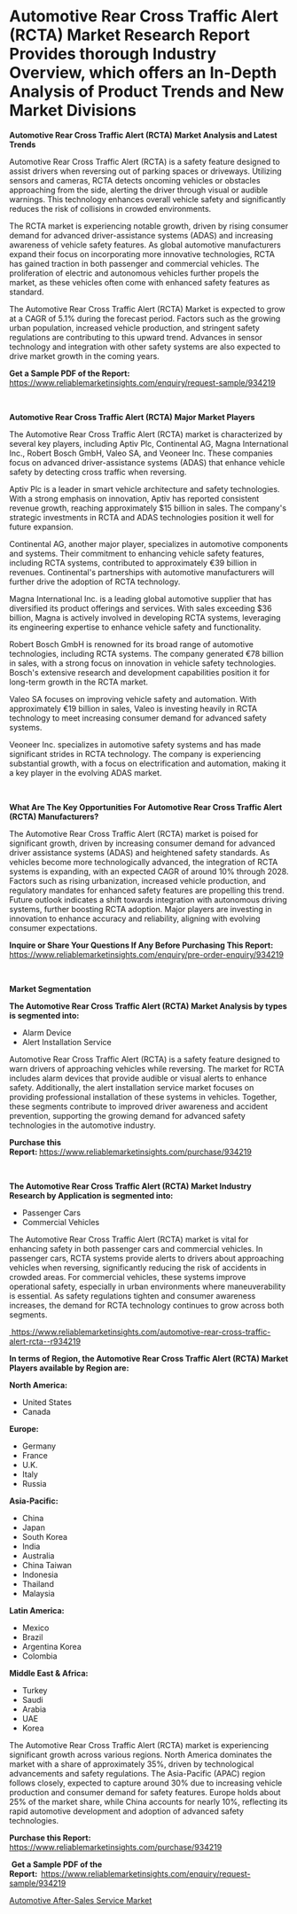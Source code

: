 <p><h1>Automotive Rear Cross Traffic Alert (RCTA) Market Research Report Provides thorough Industry Overview, which offers an In-Depth Analysis of Product Trends and New Market Divisions</h1></p><p><strong>Automotive Rear Cross Traffic Alert (RCTA) Market Analysis and Latest Trends</strong></p>
<p><p>Automotive Rear Cross Traffic Alert (RCTA) is a safety feature designed to assist drivers when reversing out of parking spaces or driveways. Utilizing sensors and cameras, RCTA detects oncoming vehicles or obstacles approaching from the side, alerting the driver through visual or audible warnings. This technology enhances overall vehicle safety and significantly reduces the risk of collisions in crowded environments.</p><p>The RCTA market is experiencing notable growth, driven by rising consumer demand for advanced driver-assistance systems (ADAS) and increasing awareness of vehicle safety features. As global automotive manufacturers expand their focus on incorporating more innovative technologies, RCTA has gained traction in both passenger and commercial vehicles. The proliferation of electric and autonomous vehicles further propels the market, as these vehicles often come with enhanced safety features as standard.</p><p>The Automotive Rear Cross Traffic Alert (RCTA) Market is expected to grow at a CAGR of 5.1% during the forecast period. Factors such as the growing urban population, increased vehicle production, and stringent safety regulations are contributing to this upward trend. Advances in sensor technology and integration with other safety systems are also expected to drive market growth in the coming years.</p></p>
<p><strong>Get a Sample PDF of the Report:&nbsp;</strong> <a href="https://www.reliablemarketinsights.com/enquiry/request-sample/934219?utm_campaign=2204&utm_medium=2&utm_source=Github&utm_content=ia&utm_term=30032025&utm_id=automotive-rear-cross-traffic-alert-rcta">https://www.reliablemarketinsights.com/enquiry/request-sample/934219</a></p>
<p>&nbsp;</p>
<p><strong>Automotive Rear Cross Traffic Alert (RCTA) Major Market Players</strong></p>
<p><p>The Automotive Rear Cross Traffic Alert (RCTA) market is characterized by several key players, including Aptiv Plc, Continental AG, Magna International Inc., Robert Bosch GmbH, Valeo SA, and Veoneer Inc. These companies focus on advanced driver-assistance systems (ADAS) that enhance vehicle safety by detecting cross traffic when reversing.</p><p>Aptiv Plc is a leader in smart vehicle architecture and safety technologies. With a strong emphasis on innovation, Aptiv has reported consistent revenue growth, reaching approximately $15 billion in sales. The company's strategic investments in RCTA and ADAS technologies position it well for future expansion.</p><p>Continental AG, another major player, specializes in automotive components and systems. Their commitment to enhancing vehicle safety features, including RCTA systems, contributed to approximately €39 billion in revenues. Continental's partnerships with automotive manufacturers will further drive the adoption of RCTA technology.</p><p>Magna International Inc. is a leading global automotive supplier that has diversified its product offerings and services. With sales exceeding $36 billion, Magna is actively involved in developing RCTA systems, leveraging its engineering expertise to enhance vehicle safety and functionality.</p><p>Robert Bosch GmbH is renowned for its broad range of automotive technologies, including RCTA systems. The company generated €78 billion in sales, with a strong focus on innovation in vehicle safety technologies. Bosch's extensive research and development capabilities position it for long-term growth in the RCTA market.</p><p>Valeo SA focuses on improving vehicle safety and automation. With approximately €19 billion in sales, Valeo is investing heavily in RCTA technology to meet increasing consumer demand for advanced safety systems.</p><p>Veoneer Inc. specializes in automotive safety systems and has made significant strides in RCTA technology. The company is experiencing substantial growth, with a focus on electrification and automation, making it a key player in the evolving ADAS market.</p></p>
<p>&nbsp;</p>
<p><strong>What Are The Key Opportunities For Automotive Rear Cross Traffic Alert (RCTA) Manufacturers?</strong></p>
<p><p>The Automotive Rear Cross Traffic Alert (RCTA) market is poised for significant growth, driven by increasing consumer demand for advanced driver assistance systems (ADAS) and heightened safety standards. As vehicles become more technologically advanced, the integration of RCTA systems is expanding, with an expected CAGR of around 10% through 2028. Factors such as rising urbanization, increased vehicle production, and regulatory mandates for enhanced safety features are propelling this trend. Future outlook indicates a shift towards integration with autonomous driving systems, further boosting RCTA adoption. Major players are investing in innovation to enhance accuracy and reliability, aligning with evolving consumer expectations.</p></p>
<p><strong>Inquire or Share Your Questions If Any Before Purchasing This Report:</strong> <a href="https://www.reliablemarketinsights.com/enquiry/pre-order-enquiry/934219?utm_campaign=2204&utm_medium=2&utm_source=Github&utm_content=ia&utm_term=30032025&utm_id=automotive-rear-cross-traffic-alert-rcta">https://www.reliablemarketinsights.com/enquiry/pre-order-enquiry/934219</a></p>
<p>&nbsp;</p>
<p><strong>Market Segmentation</strong></p>
<p><strong>The Automotive Rear Cross Traffic Alert (RCTA) Market Analysis by types is segmented into:</strong></p>
<p><ul><li>Alarm Device</li><li>Alert Installation Service</li></ul></p>
<p><p>Automotive Rear Cross Traffic Alert (RCTA) is a safety feature designed to warn drivers of approaching vehicles while reversing. The market for RCTA includes alarm devices that provide audible or visual alerts to enhance safety. Additionally, the alert installation service market focuses on providing professional installation of these systems in vehicles. Together, these segments contribute to improved driver awareness and accident prevention, supporting the growing demand for advanced safety technologies in the automotive industry.</p></p>
<p><strong>Purchase this Report:&nbsp;</strong><a href="https://www.reliablemarketinsights.com/purchase/934219?utm_campaign=2204&utm_medium=2&utm_source=Github&utm_content=ia&utm_term=30032025&utm_id=automotive-rear-cross-traffic-alert-rcta">https://www.reliablemarketinsights.com/purchase/934219</a></p>
<p>&nbsp;</p>
<p><strong>The Automotive Rear Cross Traffic Alert (RCTA) Market Industry Research by Application is segmented into:</strong></p>
<p><ul><li>Passenger Cars</li><li>Commercial Vehicles</li></ul></p>
<p><p>The Automotive Rear Cross Traffic Alert (RCTA) market is vital for enhancing safety in both passenger cars and commercial vehicles. In passenger cars, RCTA systems provide alerts to drivers about approaching vehicles when reversing, significantly reducing the risk of accidents in crowded areas. For commercial vehicles, these systems improve operational safety, especially in urban environments where maneuverability is essential. As safety regulations tighten and consumer awareness increases, the demand for RCTA technology continues to grow across both segments.</p></p>
<p><a href="https://www.reliablemarketinsights.com/automotive-rear-cross-traffic-alert-rcta--r934219?utm_campaign=2204&utm_medium=2&utm_source=Github&utm_content=ia&utm_term=30032025&utm_id=automotive-rear-cross-traffic-alert-rcta">&nbsp;https://www.reliablemarketinsights.com/automotive-rear-cross-traffic-alert-rcta--r934219</a></p>
<p><strong>In terms of Region, the Automotive Rear Cross Traffic Alert (RCTA) Market Players available by Region are:</strong></p>
<p>
    <p> <strong> North America: </strong>
        <ul>
            <li>United States</li>
            <li>Canada</li>
        </ul>
        </p> 
    <p> <strong> Europe: </strong>
        <ul>
            <li>Germany</li>
            <li>France</li>
            <li>U.K.</li>
            <li>Italy</li>
            <li>Russia</li>
        </ul>
        </p> 
    <p> <strong> Asia-Pacific: </strong>
        <ul>
            <li>China</li>
            <li>Japan</li>
            <li>South Korea</li>
            <li>India</li>
            <li>Australia</li>
            <li>China Taiwan</li>
            <li>Indonesia</li>
            <li>Thailand</li>
            <li>Malaysia</li>
        </ul>
        </p> 
    <p> <strong> Latin America: </strong>
        <ul>
            <li>Mexico</li>
            <li>Brazil</li>
            <li>Argentina Korea</li>
            <li>Colombia</li>
        </ul>
        </p> 
    <p> <strong> Middle East & Africa: </strong>
        <ul>
            <li>Turkey</li>
            <li>Saudi</li>
            <li>Arabia</li>
            <li>UAE</li>
            <li>Korea</li>
        </ul>
    </p>
    </p>
<p><p>The Automotive Rear Cross Traffic Alert (RCTA) market is experiencing significant growth across various regions. North America dominates the market with a share of approximately 35%, driven by technological advancements and safety regulations. The Asia-Pacific (APAC) region follows closely, expected to capture around 30% due to increasing vehicle production and consumer demand for safety features. Europe holds about 25% of the market share, while China accounts for nearly 10%, reflecting its rapid automotive development and adoption of advanced safety technologies.</p></p>
<p><strong>Purchase this Report: </strong><a href="https://www.reliablemarketinsights.com/purchase/934219?utm_campaign=2204&utm_medium=2&utm_source=Github&utm_content=ia&utm_term=30032025&utm_id=automotive-rear-cross-traffic-alert-rcta">https://www.reliablemarketinsights.com/purchase/934219</a></p>
<p>&nbsp;<strong>Get a Sample PDF of the Report:&nbsp;&nbsp;</strong><a href="https://www.reliablemarketinsights.com/enquiry/request-sample/934219?utm_campaign=2204&utm_medium=2&utm_source=Github&utm_content=ia&utm_term=30032025&utm_id=automotive-rear-cross-traffic-alert-rcta">https://www.reliablemarketinsights.com/enquiry/request-sample/934219</a></p>
<p><strong></strong></p>
<p><p><a href="https://github.com/tambraunrue691969/Market-Research-Report-List-1/blob/main/automotive-after-sales-service-market.md?utm_campaign=2204&utm_medium=2&utm_source=Github&utm_content=ia&utm_term=30032025&utm_id=automotive-rear-cross-traffic-alert-rcta">Automotive After-Sales Service Market</a></p></p>